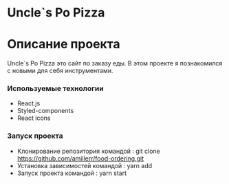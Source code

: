 # Uncle`s Po Pizza 
#
# Описание проекта

Uncle`s Po Pizza это сайт по заказу еды. В этом проекте я познакомился с новыми для себя инструментами.

### Используемые технологии
- React.js
- Styled-components
- React icons

### Запуск проекта

- Клонирование репозитория командой : git clone https://github.com/amillerr/food-ordering.git
- Установка зависимостей командой : yarn add
- Запуск проекта командой : yarn start 
